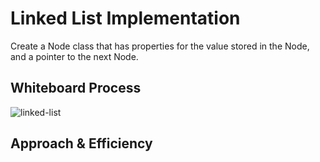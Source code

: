 # Linked List Implementation
Create a Node class that has properties for the value stored in the Node, and a pointer to the next Node.

## Whiteboard Process
<!-- Embedded whiteboard image -->
![linked-list](./img/401d19%20Simpliciano%20Array-Reverse.jpg)

## Approach & Efficiency
<!-- What approach did you take? Discuss Why. What is the Big O space/time for this approach? -->
